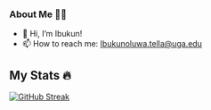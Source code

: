 

### About Me 🙆‍♀️
- 👋 Hi, I’m Ibukun!
- 📫 How to reach me: Ibukunoluwa.tella@uga.edu


## My Stats 🔥
[![GitHub Streak](https://streak-stats.demolab.com/?user=IbukunT&theme=midnight-purple)](https://git.io/streak-stats)

<!---
![Top Langs](https://github-readme-stats.vercel.app/api/top-langs/?username=IbukunT)
IbukunT/IbukunT is a ✨ special ✨ repository because its `README.md` (this file) appears on your GitHub profile.
You can click the Preview link to take a look at your changes.
--->
